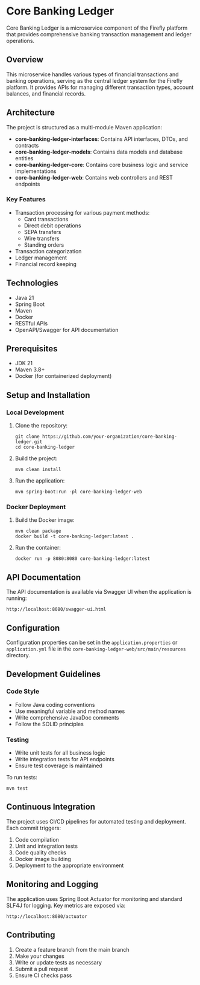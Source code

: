 # Core Banking Ledger

Core Banking Ledger is a microservice component of the Firefly platform that provides comprehensive banking transaction management and ledger operations.

## Overview

This microservice handles various types of financial transactions and banking operations, serving as the central ledger system for the Firefly platform. It provides APIs for managing different transaction types, account balances, and financial records.

## Architecture

The project is structured as a multi-module Maven application:

- **core-banking-ledger-interfaces**: Contains API interfaces, DTOs, and contracts
- **core-banking-ledger-models**: Contains data models and database entities
- **core-banking-ledger-core**: Contains core business logic and service implementations
- **core-banking-ledger-web**: Contains web controllers and REST endpoints

### Key Features

- Transaction processing for various payment methods:
  - Card transactions
  - Direct debit operations
  - SEPA transfers
  - Wire transfers
  - Standing orders
- Transaction categorization
- Ledger management
- Financial record keeping

## Technologies

- Java 21
- Spring Boot
- Maven
- Docker
- RESTful APIs
- OpenAPI/Swagger for API documentation

## Prerequisites

- JDK 21
- Maven 3.8+
- Docker (for containerized deployment)

## Setup and Installation

### Local Development

1. Clone the repository:
   ```
   git clone https://github.com/your-organization/core-banking-ledger.git
   cd core-banking-ledger
   ```

2. Build the project:
   ```
   mvn clean install
   ```

3. Run the application:
   ```
   mvn spring-boot:run -pl core-banking-ledger-web
   ```

### Docker Deployment

1. Build the Docker image:
   ```
   mvn clean package
   docker build -t core-banking-ledger:latest .
   ```

2. Run the container:
   ```
   docker run -p 8080:8080 core-banking-ledger:latest
   ```

## API Documentation

The API documentation is available via Swagger UI when the application is running:

```
http://localhost:8080/swagger-ui.html
```

## Configuration

Configuration properties can be set in the `application.properties` or `application.yml` file in the `core-banking-ledger-web/src/main/resources` directory.

## Development Guidelines

### Code Style

- Follow Java coding conventions
- Use meaningful variable and method names
- Write comprehensive JavaDoc comments
- Follow the SOLID principles

### Testing

- Write unit tests for all business logic
- Write integration tests for API endpoints
- Ensure test coverage is maintained

To run tests:

```
mvn test
```

## Continuous Integration

The project uses CI/CD pipelines for automated testing and deployment. Each commit triggers:

1. Code compilation
2. Unit and integration tests
3. Code quality checks
4. Docker image building
5. Deployment to the appropriate environment

## Monitoring and Logging

The application uses Spring Boot Actuator for monitoring and standard SLF4J for logging. Key metrics are exposed via:

```
http://localhost:8080/actuator
```

## Contributing

1. Create a feature branch from the main branch
2. Make your changes
3. Write or update tests as necessary
4. Submit a pull request
5. Ensure CI checks pass